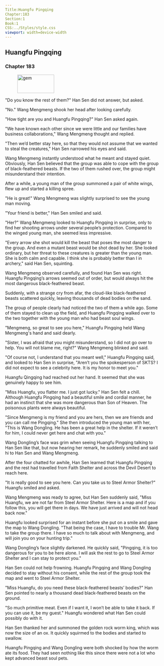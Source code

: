 ```yaml
---
Title:Huangfu Pingqing 
Chapter:183 
Section:1 
Book:1 
CSS:../Styles/style.css 
viewport: width=device-width
---
```

  
## Huangfu Pingqing
### Chapter 183
  
<figure>
	<img src="../Images/gem.gif" alt="gem" id="gem" width="120" height="60" />
</figure>
  

  
"Do you know the rest of them?" Han Sen did not answer, but asked.

"No." Wang Mengmeng shook her head after looking carefully.

"How tight are you and Huangfu Pingqing?" Han Sen asked again.

"We have known each other since we were little and our families have business collaborations," Wang Mengmeng thought and replied.

"Then we’d better stay here, so that they would not assume that we wanted to steal the creatures," Han Sen narrowed his eyes and said.

Wang Mengmeng instantly understood what he meant and stayed quiet. Obviously, Han Sen believed that the group was able to cope with the group of black-feathered beasts. If the two of them rushed over, the group might misunderstand their intention.

After a while, a young man of the group summoned a pair of white wings, flew up and started a killing spree.

"He is great!" Wang Mengmeng was slightly surprised to see the young man moving.

"Your friend is better," Han Sen smiled and said.

"Her?" Wang Mengmeng looked to Huangfu Pingqing in surprise, only to find her shooting arrows under several people’s protection. Compared to the winged young man, she seemed less impressive.

"Every arrow she shot would kill the beast that poses the most danger to the group. And even a mutant beast would be shot dead by her. She looked ordinary, but her threat to these creatures is greater than the young man. She is both calm and capable. I think she is probably better than I in archery," said Han Sen, squinting.

Wang Mengmeng observed carefully, and found Han Sen was right. Huangfu Pingqing’s arrows seemed out of order, but would always hit the most dangerous black-feathered beast.

Suddenly, with a strange cry from afar, the cloud-like black-feathered beasts scattered quickly, leaving thousands of dead bodies on the sand.

The group of people clearly had noticed the two of them a while ago. Some of them stayed to clean up the field, and Huangfu Pingqing walked over to the two together with the young man who had beast soul wings.

"Mengmeng, so great to see you here," Huangfu Pingqing held Wang Mengmeng's hand and said dearly.

"Sister, I was afraid that you might misunderstand, so I did not go over to help. You will not blame me, right?" Wang Mengmeng blinked and said.

"Of course not, I understand that you meant well," Huangfu Pingqing said, and looked to Han Sen in surprise, "Aren’t you the spokesperson of SKTS? I did not expect to see a celebrity here. It is my honor to meet you."

Huangfu Qingqing had reached out her hand. It seemed that she was genuinely happy to see him.

"Miss Huangfu, you flatter me. I just got lucky." Han Sen felt a chill. Although Huangfu Pingqing had a beautiful smile and cordial manner, he had an instinct that she was more dangerous than Son of Heaven. The poisonous plants were always beautiful.

"Since Mengmeng is my friend and you are hers, then we are friends and you can call me Pingqing." She then introduced the young man with her, "This is Wang Dongling. He has been a great help in the shelter. If it weren’t for him, I could never get here and chat with you."

Wang Dongling’s face was grim when seeing Huangfu Pingqing talking to Han Sen like that, but now hearing her remark, he suddenly smiled and said hi to Han Sen and Wang Mengmeng.

After the four chatted for awhile, Han Sen learned that Huangfu Pingqing and the rest had travelled from Faith Shelter and across the Devil Desert to reach here.

"It is really good to see you here. Can you take us to Steel Armor Shelter?" Huangfu smiled and asked.

Wang Mengmeng was ready to agree, but Han Sen suddenly said, "Miss Huangfu, we are not far from Steel Armor Shelter. Here is a map and if you follow this, you will get there in days. We have just arrived and will not head back now."

Huangfu looked surprised for an instant before she put on a smile and gave the map to Wang Dongling. "That being the case, I have to trouble Mr. Wang to take the group there. I have so much to talk about with Mengmeng, and will join you on your hunting trip."

Wang Dongling’s face slightly darkened. He quickly said, "Pingqing, it is too dangerous for you to be here alone. I will ask the rest to go to Steel Armor Shelter and I can stay to protect you."

Han Sen could not help frowning. Huangfu Pingqing and Wang Dongling decided to stay without his consent, while the rest of the group took the map and went to Steel Armor Shelter.

"Miss Huangfu, do you need these black-feathered beasts’ bodies?" Han Sen pointed to nearly a thousand dead black-feathered beasts on the ground.

"So much primitive meat. Even if I want it, I won’t be able to take it back. If you can use it, be my guest." Huangfu wondered what Han Sen could possibly do with it.

Han Sen thanked her and summoned the golden rock worm king, which was now the size of an ox. It quickly squirmed to the bodies and started to swallow.

Huangfu Pingqing and Wang Dongling were both shocked by how the worm ate its food. They had seen nothing like this since there were not a lot who kept advanced beast soul pets.